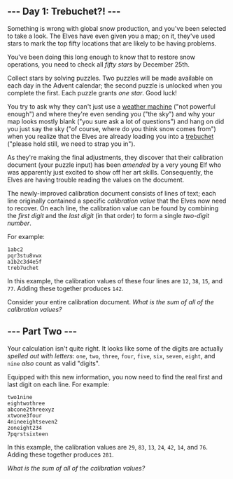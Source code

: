 ## \-\-\- Day 1: Trebuchet?! ---

Something is wrong with global snow production, and you've been selected to
take a look. The Elves have even given you a map; on it, they've used stars to
mark the top fifty locations that are likely to be having problems.

You've been doing this long enough to know that to restore snow operations, you
need to check all _fifty stars_ by December 25th.

Collect stars by solving puzzles. Two puzzles will be made available on each
day in the Advent calendar; the second puzzle is unlocked when you complete the
first. Each puzzle grants _one star_. Good luck!

You try to ask why they can't just use a [weather machine](/2015/day/1) ("not
powerful enough") and where they're even sending you ("the sky") and why your
map looks mostly blank ("you sure ask a lot of questions") and hang on did you
just say the sky ("of course, where do you think snow comes from") when you
realize that the Elves are already loading you into a
[trebuchet](https://en.wikipedia.org/wiki/Trebuchet) ("please hold still, we
need to strap you in").

As they're making the final adjustments, they discover that their calibration
document (your puzzle input) has been _amended_ by a very young Elf who was
apparently just excited to show off her art skills. Consequently, the Elves are
having trouble reading the values on the document.

The newly-improved calibration document consists of lines of text; each line
originally contained a specific _calibration value_ that the Elves now need to
recover. On each line, the calibration value can be found by combining the
_first digit_ and the _last digit_ (in that order) to form a single _two-digit
number_.

For example:

```
1abc2
pqr3stu8vwx
a1b2c3d4e5f
treb7uchet

```

In this example, the calibration values of these four lines are `12`, `38`,
`15`, and `77`. Adding these together produces `142`.

Consider your entire calibration document. _What is the sum of all of the
calibration values?_

## \-\-\- Part Two ---

Your calculation isn't quite right. It looks like some of the digits are
actually _spelled out with letters_: `one`, `two`, `three`, `four`, `five`,
`six`, `seven`, `eight`, and `nine` _also_ count as valid "digits".

Equipped with this new information, you now need to find the real first and
last digit on each line. For example:

```
two1nine
eightwothree
abcone2threexyz
xtwone3four
4nineeightseven2
zoneight234
7pqrstsixteen

```

In this example, the calibration values are `29`, `83`, `13`, `24`, `42`, `14`,
and `76`. Adding these together produces `281`.

_What is the sum of all of the calibration values?_
